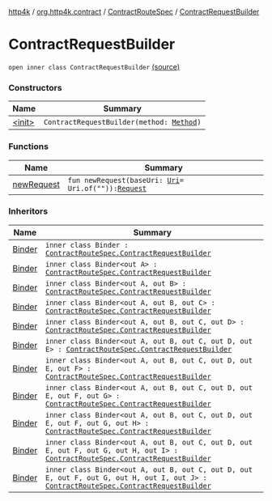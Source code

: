 [http4k](../../../index.md) / [org.http4k.contract](../../index.md) / [ContractRouteSpec](../index.md) / [ContractRequestBuilder](./index.md)

# ContractRequestBuilder

`open inner class ContractRequestBuilder` [(source)](https://github.com/http4k/http4k/blob/master/http4k-contract/src/main/kotlin/org/http4k/contract/routeSpec.kt#L19)

### Constructors

| Name | Summary |
|---|---|
| [&lt;init&gt;](-init-.md) | `ContractRequestBuilder(method: `[`Method`](../../../org.http4k.core/-method/index.md)`)` |

### Functions

| Name | Summary |
|---|---|
| [newRequest](new-request.md) | `fun newRequest(baseUri: `[`Uri`](../../../org.http4k.core/-uri/index.md)` = Uri.of("")): `[`Request`](../../../org.http4k.core/-request/index.md) |

### Inheritors

| Name | Summary |
|---|---|
| [Binder](../../-contract-route-spec0/-binder/index.md) | `inner class Binder : `[`ContractRouteSpec.ContractRequestBuilder`](./index.md) |
| [Binder](../../-contract-route-spec1/-binder/index.md) | `inner class Binder<out A> : `[`ContractRouteSpec.ContractRequestBuilder`](./index.md) |
| [Binder](../../-contract-route-spec2/-binder/index.md) | `inner class Binder<out A, out B> : `[`ContractRouteSpec.ContractRequestBuilder`](./index.md) |
| [Binder](../../-contract-route-spec3/-binder/index.md) | `inner class Binder<out A, out B, out C> : `[`ContractRouteSpec.ContractRequestBuilder`](./index.md) |
| [Binder](../../-contract-route-spec4/-binder/index.md) | `inner class Binder<out A, out B, out C, out D> : `[`ContractRouteSpec.ContractRequestBuilder`](./index.md) |
| [Binder](../../-contract-route-spec5/-binder/index.md) | `inner class Binder<out A, out B, out C, out D, out E> : `[`ContractRouteSpec.ContractRequestBuilder`](./index.md) |
| [Binder](../../-contract-route-spec6/-binder/index.md) | `inner class Binder<out A, out B, out C, out D, out E, out F> : `[`ContractRouteSpec.ContractRequestBuilder`](./index.md) |
| [Binder](../../-contract-route-spec7/-binder/index.md) | `inner class Binder<out A, out B, out C, out D, out E, out F, out G> : `[`ContractRouteSpec.ContractRequestBuilder`](./index.md) |
| [Binder](../../-contract-route-spec8/-binder/index.md) | `inner class Binder<out A, out B, out C, out D, out E, out F, out G, out H> : `[`ContractRouteSpec.ContractRequestBuilder`](./index.md) |
| [Binder](../../-contract-route-spec9/-binder/index.md) | `inner class Binder<out A, out B, out C, out D, out E, out F, out G, out H, out I> : `[`ContractRouteSpec.ContractRequestBuilder`](./index.md) |
| [Binder](../../-contract-route-spec10/-binder/index.md) | `inner class Binder<out A, out B, out C, out D, out E, out F, out G, out H, out I, out J> : `[`ContractRouteSpec.ContractRequestBuilder`](./index.md) |

